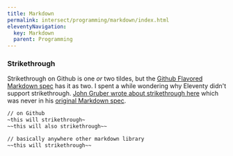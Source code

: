 ```yaml
---
title: Markdown
permalink: intersect/programming/markdown/index.html
eleventyNavigation:
  key: Markdown
  parent: Programming
---
```


### Strikethrough

Strikethrough on Github is one _or_ two tildes, but the [Github Flavored Markdown spec](https://github.github.com/gfm/) has it as two. I spent a while wondering why Eleventy didn't support strikethrough. [John Gruber wrote about strikethrough here](https://daringfireball.net/linked/2015/11/05/markdown-strikethrough-slack) which was never in his [original Markdown spec](https://daringfireball.net/projects/markdown/syntax).

```txt
// on Github
~this will strikethrough~
~~this will also strikethrough~~

// basically anywhere other markdown library
~~this will strikethrough~~
```